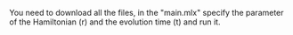 You need to download all the files, in the "main.mlx" specify the parameter of the Hamiltonian (r) and the evolution time (t) and run it.
